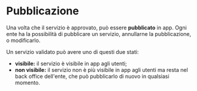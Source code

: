 # Pubblicazione

Una volta che il servizio è approvato, può essere **pubblicato** in app. Ogni ente ha la possibilità di pubblicare un servizio, annullarne la pubblicazione, o modificarlo.

Un servizio validato può avere uno di questi due stati:

* **visibile:** il servizio è visibile in app agli utenti;
* **non visibile:** il servizio non è più visibile in app agli utenti ma resta nel back office dell'ente, che può pubblicarlo di nuovo in qualsiasi momento.
